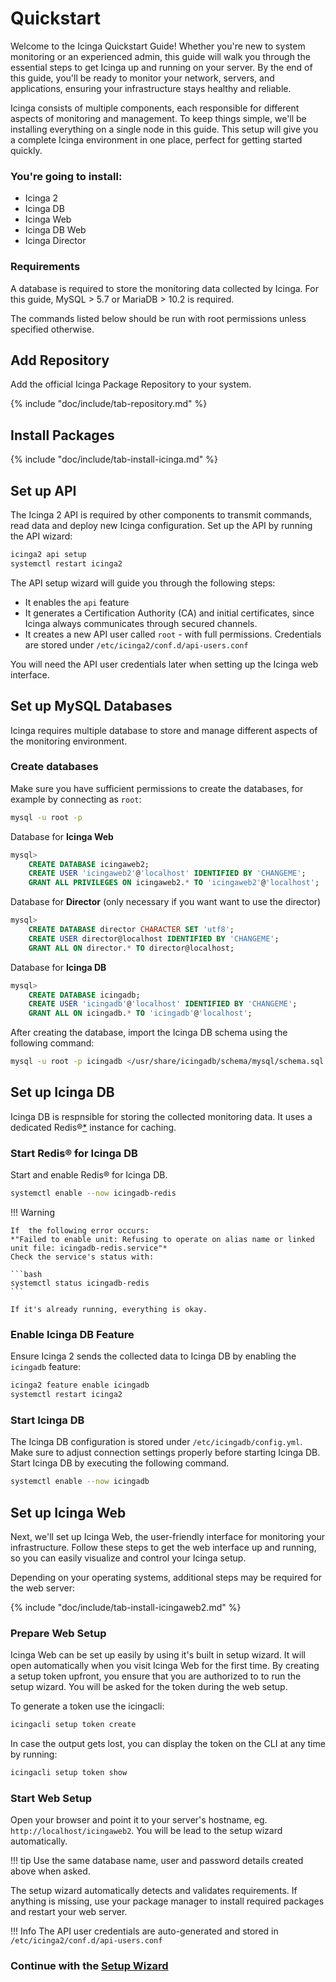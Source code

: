 # Quickstart

Welcome to the Icinga Quickstart Guide! Whether you're new to system monitoring or an experienced admin, this guide will walk you through the essential steps to get Icinga up and running on your server. By the end of this guide, you'll be ready to monitor your network, servers, and applications, ensuring your infrastructure stays healthy and reliable.

Icinga consists of multiple components, each responsible for different aspects of monitoring and management. To keep things simple, we'll be installing everything on a single node in this guide. This setup will give you a complete Icinga environment in one place, perfect for getting started quickly.

### You're going to install:

- Icinga 2
- Icinga DB
- Icinga Web
- Icinga DB Web
- Icinga Director

### Requirements

A database is required to store the monitoring data collected by Icinga. For this guide, MySQL > 5.7 or MariaDB > 10.2 is required.

The commands listed below should be run with root permissions unless specified otherwise.


## Add Repository

Add the official Icinga Package Repository to your system.

{% include "doc/include/tab-repository.md" %}

## Install Packages

{% include "doc/include/tab-install-icinga.md" %}

## Set up API

The Icinga 2 API is required by other components to transmit commands, read data and deploy new Icinga configuration. Set up the API by running the API wizard:

```bash
icinga2 api setup
systemctl restart icinga2
```

The API setup wizard will guide you through the following steps:

* It enables the `api` feature
* It generates a Certification Authority (CA) and initial certificates, since Icinga always communicates through secured channels.
* It creates a new API user called `root` - with full permissions. Credentials are stored under `/etc/icinga2/conf.d/api-users.conf`

You will need the API user credentials later when setting up the Icinga web interface.

## Set up MySQL Databases

Icinga requires multiple database to store and manage different aspects of the monitoring environment.

### Create databases

Make sure you have sufficient permissions to create the databases, for example by connecting as `root`:

```bash
mysql -u root -p
```

Database for **Icinga Web**

```sql
mysql>
    CREATE DATABASE icingaweb2;
    CREATE USER 'icingaweb2'@'localhost' IDENTIFIED BY 'CHANGEME';
    GRANT ALL PRIVILEGES ON icingaweb2.* TO 'icingaweb2'@'localhost';
```

Database for **Director** (only necessary if you want want to use the director)

```sql
mysql>
    CREATE DATABASE director CHARACTER SET 'utf8';
    CREATE USER director@localhost IDENTIFIED BY 'CHANGEME';
    GRANT ALL ON director.* TO director@localhost;
```

Database for **Icinga DB**

```sql
mysql>
    CREATE DATABASE icingadb;
    CREATE USER 'icingadb'@'localhost' IDENTIFIED BY 'CHANGEME';
    GRANT ALL ON icingadb.* TO 'icingadb'@'localhost';
```

After creating the database, import the Icinga DB schema using the following command:

```bash
mysql -u root -p icingadb </usr/share/icingadb/schema/mysql/schema.sql
```

## Set up Icinga DB

Icinga DB is respnsible for storing the collected monitoring data. It uses a dedicated Redis®[\*](TRADEMARKS.md#redis) instance for caching.

### Start Redis® for Icinga DB

Start and enable Redis® for Icinga DB.

```bash
systemctl enable --now icingadb-redis
```

!!! Warning

    If  the following error occurs: 
    *"Failed to enable unit: Refusing to operate on alias name or linked unit file: icingadb-redis.service"*
    Check the service's status with: 
    
    ```bash
    systemctl status icingadb-redis
    ```

    If it's already running, everything is okay.

### Enable Icinga DB Feature

Ensure Icinga 2 sends the collected data to Icinga DB by enabling the `icingadb` feature:

```bash
icinga2 feature enable icingadb
systemctl restart icinga2
```


### Start Icinga DB

The Icinga DB configuration is stored under `/etc/icingadb/config.yml`. Make sure to adjust connection settings properly before starting Icinga DB. Start Icinga DB by executing the following command.

```bash
systemctl enable --now icingadb
```

## Set up Icinga Web

Next, we'll set up Icinga Web, the user-friendly interface for monitoring your infrastructure. Follow these steps to get the web interface up and running, so you can easily visualize and control your Icinga setup.

Depending on your operating systems, additional steps may be required for the web server:

{% include "doc/include/tab-install-icingaweb2.md" %}

### Prepare Web Setup

Icinga Web can be set up easily by using it's built in setup wizard. It will open automatically when you visit Icinga Web for the first time. By creating a setup token upfront, you ensure that you are authorized to to run the setup wizard. You will be asked for the token during the web setup.

To generate a token use the icingacli:

```bash 
icingacli setup token create
```

In case the output gets lost, you can display the token on the CLI at any time by running:

```bash
icingacli setup token show
```

### Start Web Setup

Open your browser and point it to your server's hostname, eg. `http://localhost/icingaweb2`. You will be lead to the setup wizard automatically.

!!! tip
    Use the same database name, user and password details created above when asked.

The setup wizard automatically detects and validates requirements. If anything is missing, use your package manager to install required packages and restart your web server.


!!! Info
    The API user credentials are auto-generated and stored in `/etc/icinga2/conf.d/api-users.conf`

### Continue with the **[Setup Wizard](11-websetup.md)**
